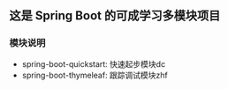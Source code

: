 ## 这是 Spring Boot 的可成学习多模块项目
### 模块说明
- spring-boot-quickstart: 快速起步模块dc
- spring-boot-thymeleaf: 跟踪调试模块zhf
